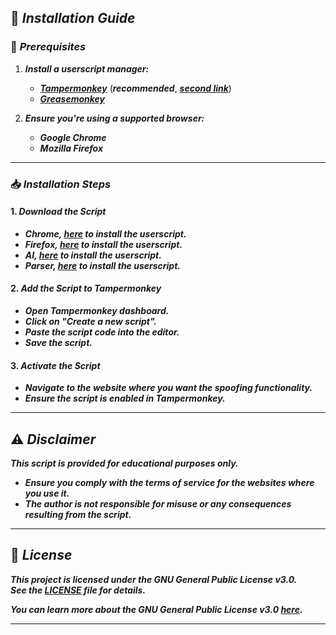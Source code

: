 ## 🚀 **_Installation Guide_**  

### 📌 **_Prerequisites_**

1. **_Install a userscript manager:_**
   - [**_Tampermonkey_**](https://www.tampermonkey.net/) (**_recommended_**, [**_second link_**](https://chromewebstore.google.com/detail/tampermonkey-legacy/lcmhijbkigalmkeommnijlpobloojgfn))
   - [**_Greasemonkey_**](https://addons.mozilla.org/en-US/firefox/addon/greasemonkey/)

2. **_Ensure you're using a supported browser:_**
   - **_Google Chrome_**
   - **_Mozilla Firefox_**

---

### 📥 **_Installation Steps_**

#### 1. **_Download the Script_**  

- **_Chrome, [here](https://github.com/Anghkooey/student/raw/main/firefox.user.js) to install the userscript._**
- **_Firefox, [here](https://github.com/Anghkooey/student/raw/main/exam.user.js) to install the userscript._**
- **_AI, [here](https://github.com/Anghkooey/student/raw/main/ai.user.js) to install the userscript._**
- **_Parser, [here](https://github.com/Anghkooey/student/raw/main/parser.user.js) to install the userscript._**

#### 2. **_Add the Script to Tampermonkey_**  

- **_Open Tampermonkey dashboard._**
- **_Click on "Create a new script"._**
- **_Paste the script code into the editor._**
- **_Save the script._**

#### 3. **_Activate the Script_**  

- **_Navigate to the website where you want the spoofing functionality._**
- **_Ensure the script is enabled in Tampermonkey._**

---

## ⚠️ **_Disclaimer_**  

**_This script is provided for educational purposes only._**  

- **_Ensure you comply with the terms of service for the websites where you use it._**  
- **_The author is not responsible for misuse or any consequences resulting from the script._**  

---

## 📜 **_License_**  

**_This project is licensed under the GNU General Public License v3.0._**  
**_See the [LICENSE](./LICENSE) file for details._**

**_You can learn more about the GNU General Public License v3.0 [here](https://www.gnu.org/licenses/gpl-3.0.html)._**

---
